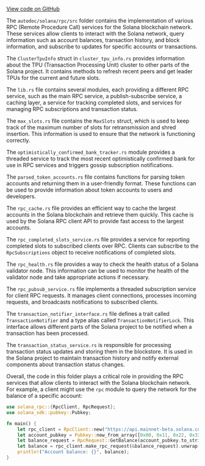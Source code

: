 [View code on GitHub](https://github.com/solana-labs/solana/tree/master/na/rpc/src)

The `autodoc/solana/rpc/src` folder contains the implementation of various RPC (Remote Procedure Call) services for the Solana blockchain network. These services allow clients to interact with the Solana network, query information such as account balances, transaction history, and block information, and subscribe to updates for specific accounts or transactions.

The `ClusterTpuInfo` struct in `cluster_tpu_info.rs` provides information about the TPU (Transaction Processing Unit) cluster to other parts of the Solana project. It contains methods to refresh recent peers and get leader TPUs for the current and future slots.

The `lib.rs` file contains several modules, each providing a different RPC service, such as the main RPC service, a publish-subscribe service, a caching layer, a service for tracking completed slots, and services for managing RPC subscriptions and transaction status.

The `max_slots.rs` file contains the `MaxSlots` struct, which is used to keep track of the maximum number of slots for retransmission and shred insertion. This information is used to ensure that the network is functioning correctly.

The `optimistically_confirmed_bank_tracker.rs` module provides a threaded service to track the most recent optimistically confirmed bank for use in RPC services and triggers gossip subscription notifications.

The `parsed_token_accounts.rs` file contains functions for parsing token accounts and returning them in a user-friendly format. These functions can be used to provide information about token accounts to users and developers.

The `rpc_cache.rs` file provides an efficient way to cache the largest accounts in the Solana blockchain and retrieve them quickly. This cache is used by the Solana RPC client API to provide fast access to the largest accounts.

The `rpc_completed_slots_service.rs` file provides a service for reporting completed slots to subscribed clients over RPC. Clients can subscribe to the `RpcSubscriptions` object to receive notifications of completed slots.

The `rpc_health.rs` file provides a way to check the health status of a Solana validator node. This information can be used to monitor the health of the validator node and take appropriate actions if necessary.

The `rpc_pubsub_service.rs` file implements a threaded subscription service for client RPC requests. It manages client connections, processes incoming requests, and broadcasts notifications to subscribed clients.

The `transaction_notifier_interface.rs` file defines a trait called `TransactionNotifier` and a type alias called `TransactionNotifierLock`. This interface allows different parts of the Solana project to be notified when a transaction has been processed.

The `transaction_status_service.rs` is responsible for processing transaction status updates and storing them in the blockstore. It is used in the Solana project to maintain transaction history and notify external components about transaction status changes.

Overall, the code in this folder plays a critical role in providing the RPC services that allow clients to interact with the Solana blockchain network. For example, a client might use the `rpc` module to query the network for the balance of a specific account:

```rust
use solana_rpc::{RpcClient, RpcRequest};
use solana_sdk::pubkey::Pubkey;

fn main() {
    let rpc_client = RpcClient::new("https://api.mainnet-beta.solana.com".to_string());
    let account_pubkey = Pubkey::new_from_array([0x00, 0x11, 0x22, 0x33, 0x44, 0x55, 0x66, 0x77, 0x88, 0x99, 0xaa, 0xbb, 0xcc, 0xdd, 0xee, 0xff]);
    let balance_request = RpcRequest::GetBalance(account_pubkey.to_string());
    let balance = rpc_client.make_rpc_request(&balance_request).unwrap();
    println!("Account balance: {}", balance);
}
```

